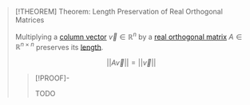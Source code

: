 >[!THEOREM] Theorem: Length Preservation of Real Orthogonal Matrices
>
>Multiplying a [column vector](../../Row%20and%20Column%20Vectors/Real%20Vectors/Real%20Vector.md) $\vec{v} \in \mathbb{R}^n$ by a [real orthogonal matrix](Real%20Orthogonal%20Matrix.md) $A \in \mathbb{R}^{n \times n}$ preserves its [length](../../../Vector%20Spaces/Inner%20Product%20Spaces/Canonical%20Norm.md).
>
>$$
>||A \vec{v}|| = ||\vec{v}||
>$$
>
>>[!PROOF]-
>>
>>TODO
>>
>